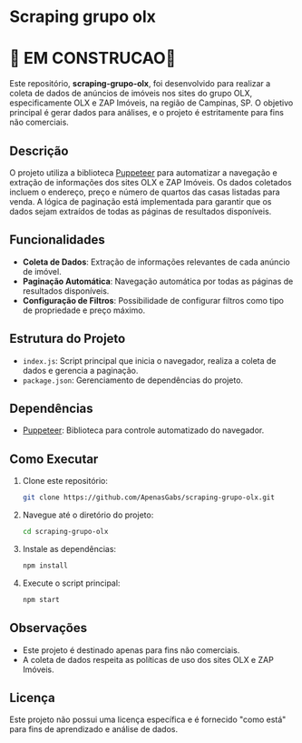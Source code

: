 # Scraping grupo olx
# 🚧 EM CONSTRUCAO🚧  

Este repositório, **scraping-grupo-olx**, foi desenvolvido para realizar a coleta de dados de anúncios de imóveis nos sites do grupo OLX, especificamente OLX e ZAP Imóveis, na região de Campinas, SP. O objetivo principal é gerar dados para análises, e o projeto é estritamente para fins não comerciais.

## Descrição

O projeto utiliza a biblioteca [Puppeteer](https://pptr.dev/) para automatizar a navegação e extração de informações dos sites OLX e ZAP Imóveis. Os dados coletados incluem o endereço, preço e número de quartos das casas listadas para venda. A lógica de paginação está implementada para garantir que os dados sejam extraídos de todas as páginas de resultados disponíveis.

## Funcionalidades

- **Coleta de Dados**: Extração de informações relevantes de cada anúncio de imóvel.
- **Paginação Automática**: Navegação automática por todas as páginas de resultados disponíveis.
- **Configuração de Filtros**: Possibilidade de configurar filtros como tipo de propriedade e preço máximo.

## Estrutura do Projeto

- `index.js`: Script principal que inicia o navegador, realiza a coleta de dados e gerencia a paginação.
- `package.json`: Gerenciamento de dependências do projeto.

## Dependências

- [Puppeteer](https://pptr.dev/): Biblioteca para controle automatizado do navegador.

## Como Executar

1. Clone este repositório:
    ```sh
    git clone https://github.com/ApenasGabs/scraping-grupo-olx.git
    ```
2. Navegue até o diretório do projeto:
    ```sh
    cd scraping-grupo-olx
    ```
3. Instale as dependências:
    ```sh
    npm install
    ```
4. Execute o script principal:
    ```sh
    npm start
    ```

## Observações

- Este projeto é destinado apenas para fins não comerciais.
- A coleta de dados respeita as políticas de uso dos sites OLX e ZAP Imóveis.

## Licença

Este projeto não possui uma licença específica e é fornecido "como está" para fins de aprendizado e análise de dados.
